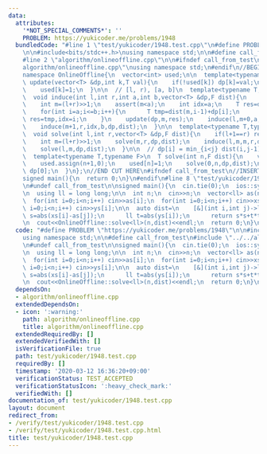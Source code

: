 ```yaml
---
data:
  attributes:
    '*NOT_SPECIAL_COMMENTS*': ''
    PROBLEM: https://yukicoder.me/problems/1948
  bundledCode: "#line 1 \"test/yukicoder/1948.test.cpp\"\n#define PROBLEM \"https://yukicoder.me/problems/1948\"\
    \n\n#include<bits/stdc++.h>\nusing namespace std;\n\n#define call_from_test\n\
    #line 2 \"algorithm/onlineoffline.cpp\"\n\n#ifndef call_from_test\n#line 5 \"\
    algorithm/onlineoffline.cpp\"\nusing namespace std;\n#endif\n//BEGIN CUT HERE\n\
    namespace OnlineOffline{\n  vector<int> used;\n\n  template<typename T>\n  void\
    \ update(vector<T> &dp,int k,T val){\n    if(!used[k]) dp[k]=val;\n    dp[k]=min(dp[k],val);\n\
    \    used[k]=1;\n  }\n\n  // [l, r), [a, b]\n  template<typename T,typename F>\n\
    \  void induce(int l,int r,int a,int b,vector<T> &dp,F dist){\n    if(l==r) return;\n\
    \    int m=(l+r)>>1;\n    assert(m<a);\n    int idx=a;\n    T res=dist(m,idx-1)+dp[idx];\n\
    \    for(int i=a;i<=b;i++){\n      T tmp=dist(m,i-1)+dp[i];\n      if(tmp<res)\
    \ res=tmp,idx=i;\n    }\n    update(dp,m,res);\n    induce(l,m+0,a,idx,dp,dist);\n\
    \    induce(m+1,r,idx,b,dp,dist);\n  }\n\n  template<typename T,typename F>\n\
    \  void solve(int l,int r,vector<T> &dp,F dist){\n    if(l+1==r) return update(dp,l,dist(l,l)+dp[r]);\n\
    \    int m=(l+r)>>1;\n    solve(m,r,dp,dist);\n    induce(l,m,m,r,dp,dist);\n\
    \    solve(l,m,dp,dist);\n  }\n\n  // dp[i] = min_{i<j} dist(i,j-1) + dp[j]\n\
    \  template<typename T,typename F>\n  T solve(int n,F dist){\n    vector<T> dp(n+1,0);\n\
    \    used.assign(n+1,0);\n    used[n]=1;\n    solve(0,n,dp,dist);\n    return\
    \ dp[0];\n  }\n};\n//END CUT HERE\n#ifndef call_from_test\n//INSERT ABOVE HERE\n\
    signed main(){\n  return 0;\n}\n#endif\n#line 8 \"test/yukicoder/1948.test.cpp\"\
    \n#undef call_from_test\n\nsigned main(){\n  cin.tie(0);\n  ios::sync_with_stdio(0);\n\
    \n  using ll = long long;\n\n  int n;\n  cin>>n;\n  vector<ll> as(n),xs(n),ys(n);\n\
    \  for(int i=0;i<n;i++) cin>>as[i];\n  for(int i=0;i<n;i++) cin>>xs[i];\n  for(int\
    \ i=0;i<n;i++) cin>>ys[i];\n\n  auto dist=\n    [&](int i,int j)->ll{\n      ll\
    \ s=abs(xs[i]-as[j]);\n      ll t=abs(ys[i]);\n      return s*s+t*t;\n    };\n\
    \n  cout<<OnlineOffline::solve<ll>(n,dist)<<endl;\n  return 0;\n}\n"
  code: "#define PROBLEM \"https://yukicoder.me/problems/1948\"\n\n#include<bits/stdc++.h>\n\
    using namespace std;\n\n#define call_from_test\n#include \"../../algorithm/onlineoffline.cpp\"\
    \n#undef call_from_test\n\nsigned main(){\n  cin.tie(0);\n  ios::sync_with_stdio(0);\n\
    \n  using ll = long long;\n\n  int n;\n  cin>>n;\n  vector<ll> as(n),xs(n),ys(n);\n\
    \  for(int i=0;i<n;i++) cin>>as[i];\n  for(int i=0;i<n;i++) cin>>xs[i];\n  for(int\
    \ i=0;i<n;i++) cin>>ys[i];\n\n  auto dist=\n    [&](int i,int j)->ll{\n      ll\
    \ s=abs(xs[i]-as[j]);\n      ll t=abs(ys[i]);\n      return s*s+t*t;\n    };\n\
    \n  cout<<OnlineOffline::solve<ll>(n,dist)<<endl;\n  return 0;\n}\n"
  dependsOn:
  - algorithm/onlineoffline.cpp
  extendedDependsOn:
  - icon: ':warning:'
    path: algorithm/onlineoffline.cpp
    title: algorithm/onlineoffline.cpp
  extendedRequiredBy: []
  extendedVerifiedWith: []
  isVerificationFile: true
  path: test/yukicoder/1948.test.cpp
  requiredBy: []
  timestamp: '2020-03-12 16:36:20+09:00'
  verificationStatus: TEST_ACCEPTED
  verificationStatusIcon: ':heavy_check_mark:'
  verifiedWith: []
documentation_of: test/yukicoder/1948.test.cpp
layout: document
redirect_from:
- /verify/test/yukicoder/1948.test.cpp
- /verify/test/yukicoder/1948.test.cpp.html
title: test/yukicoder/1948.test.cpp
---
```

